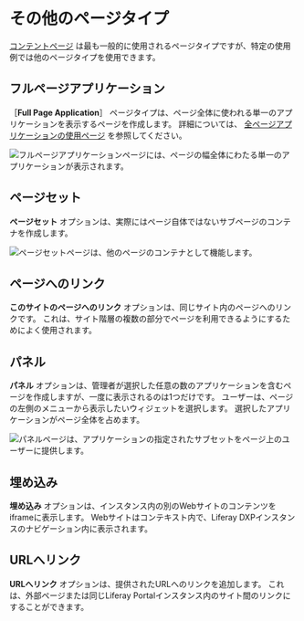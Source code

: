 # その他のページタイプ

[コンテントページ](../using-content-pages.md) は最も一般的に使用されるページタイプですが、特定の使用例では他のページタイプを使用できます。

<a name="full-page-application" />

## フルページアプリケーション

［**Full Page Application**］ ページタイプは、ページ全体に使われる単一のアプリケーションを表示するページを作成します。 詳細については、 [全ページアプリケーションの使用ページ](../adding-pages/using-the-full-page-application-page-type.md) を参照してください。

![フルページアプリケーションページには、ページの幅全体にわたる単一のアプリケーションが表示されます。](./other-page-types/images/01.png)

<a name="page-set" />

## ページセット

**ページセット** オプションは、実際にはページ自体ではないサブページのコンテナを作成します。

![ページセットページは、他のページのコンテナとして機能します。](./other-page-types/images/02.png)

<a name="link-to-a-page" />

## ページへのリンク

**このサイトのページへのリンク** オプションは、同じサイト内のページへのリンクです。 これは、サイト階層の複数の部分でページを利用できるようにするためによく使用されます。

<a name="panel" />

## パネル

**パネル** オプションは、管理者が選択した任意の数のアプリケーションを含むページを作成しますが、一度に表示されるのは1つだけです。 ユーザーは、ページの左側のメニューから表示したいウィジェットを選択します。 選択したアプリケーションがページ全体を占めます。

![パネルページは、アプリケーションの指定されたサブセットをページ上のユーザーに提供します。](./other-page-types/images/03.png)

<a name="embedded" />

## 埋め込み

**埋め込み** オプションは、インスタンス内の別のWebサイトのコンテンツをiframeに表示します。 Webサイトはコンテキスト内で、Liferay DXPインスタンスのナビゲーション内に表示されます。

<a name="link-to-url" />

## URLへリンク

**URLへリンク** オプションは、提供されたURLへのリンクを追加します。 これは、外部ページまたは同じLiferay Portalインスタンス内のサイト間のリンクにすることができます。

